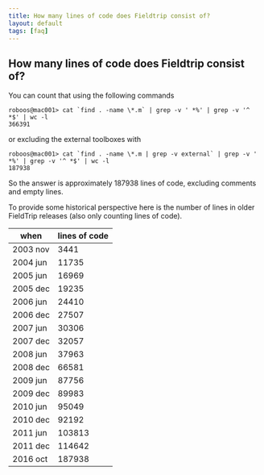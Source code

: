 ```yaml
---
title: How many lines of code does Fieldtrip consist of?
layout: default
tags: [faq]
---
```


## How many lines of code does Fieldtrip consist of?

You can count that using the following commands

    roboos@mac001> cat `find . -name \*.m` | grep -v ' *%' | grep -v '^ *$' | wc -l
    366391

or excluding the external toolboxes with
    
    roboos@mac001> cat `find . -name \*.m | grep -v external` | grep -v ' *%' | grep -v '^ *$' | wc -l
    187938

So the answer is approximately 187938 lines of code, excluding comments and empty lines.

To provide some historical perspective here is the number of lines in older FieldTrip releases (also only counting lines of code).

 | when     | lines of code | 
 | ----     | ------------- | 
 | 2003 nov | 3441          | 
 | 2004 jun | 11735         | 
 | 2005 jun | 16969         | 
 | 2005 dec | 19235         | 
 | 2006 jun | 24410         | 
 | 2006 dec | 27507         | 
 | 2007 jun | 30306         | 
 | 2007 dec | 32057         | 
 | 2008 jun | 37963         | 
 | 2008 dec | 66581         | 
 | 2009 jun | 87756         | 
 | 2009 dec | 89983         | 
 | 2010 jun | 95049         | 
 | 2010 dec | 92192         | 
 | 2011 jun | 103813        | 
 | 2011 dec | 114642        | 
 | 2016 oct | 187938        | 

